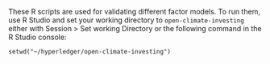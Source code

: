These R scripts are used for validating different factor models.  To run them, use R Studio and set your working directory to `open-climate-investing` either with Session > Set working Directory or the following command in the R Studio console:

```
setwd("~/hyperledger/open-climate-investing")
```


